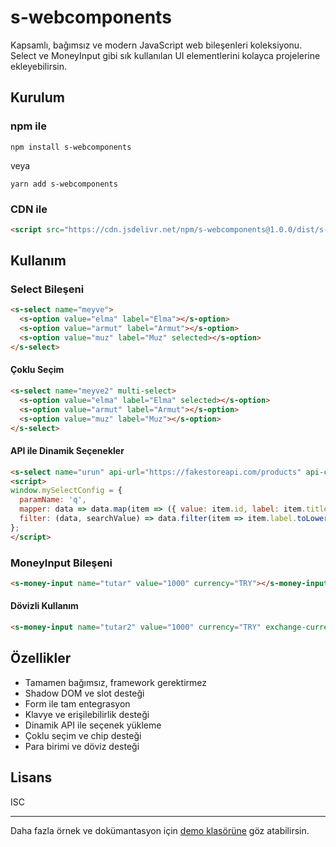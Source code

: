 # s-webcomponents

Kapsamlı, bağımsız ve modern JavaScript web bileşenleri koleksiyonu. Select ve MoneyInput gibi sık kullanılan UI elementlerini kolayca projelerine ekleyebilirsin.

## Kurulum

### npm ile
```
npm install s-webcomponents
```
veya
```
yarn add s-webcomponents
```

### CDN ile
```html
<script src="https://cdn.jsdelivr.net/npm/s-webcomponents@1.0.0/dist/s-webcomponents.umd.min.js"></script>
```

## Kullanım

### Select Bileşeni
```html
<s-select name="meyve">
  <s-option value="elma" label="Elma"></s-option>
  <s-option value="armut" label="Armut"></s-option>
  <s-option value="muz" label="Muz" selected></s-option>
</s-select>
```

#### Çoklu Seçim
```html
<s-select name="meyve2" multi-select>
  <s-option value="elma" label="Elma" selected></s-option>
  <s-option value="armut" label="Armut"></s-option>
  <s-option value="muz" label="Muz"></s-option>
</s-select>
```

#### API ile Dinamik Seçenekler
```html
<s-select name="urun" api-url="https://fakestoreapi.com/products" api-config="mySelectConfig"></s-select>
<script>
window.mySelectConfig = {
  paramName: 'q',
  mapper: data => data.map(item => ({ value: item.id, label: item.title })),
  filter: (data, searchValue) => data.filter(item => item.label.toLowerCase().includes(searchValue.toLowerCase()))
};
</script>
```

### MoneyInput Bileşeni
```html
<s-money-input name="tutar" value="1000" currency="TRY"></s-money-input>
```

#### Dövizli Kullanım
```html
<s-money-input name="tutar2" value="1000" currency="TRY" exchange-currency="USD"></s-money-input>
```

## Özellikler
- Tamamen bağımsız, framework gerektirmez
- Shadow DOM ve slot desteği
- Form ile tam entegrasyon
- Klavye ve erişilebilirlik desteği
- Dinamik API ile seçenek yükleme
- Çoklu seçim ve chip desteği
- Para birimi ve döviz desteği

## Lisans
ISC

---
Daha fazla örnek ve dokümantasyon için [demo klasörüne](./demo) göz atabilirsin.

